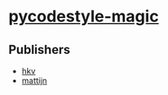 # [pycodestyle-magic](https://pypi.org/project/pycodestyle-magic)



## Publishers
- [hkv](https://pypi.org/user/hkv)
- [mattijn](https://pypi.org/user/mattijn)

